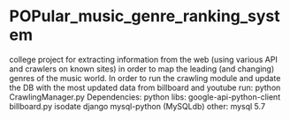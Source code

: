 # POPular_music_genre_ranking_system
college project for extracting information from the web (using various API and crawlers on known sites) in order to map the leading (and changing) genres of the music world.
In order to run the crawling module and update the DB with the most updated data from billboard and youtube run:
python CrawlingManager.py
Dependencies:
    python libs:
        google-api-python-client
        billboard.py
        isodate
        django
        mysql-python (MySQLdb)
    other:
        mysql 5.7